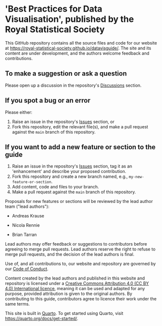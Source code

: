 # 'Best Practices for Data Visualisation', published by the Royal Statistical Society

This GitHub repository contains all the source files and code for our website at <https://royal-statistical-society.github.io/datavisguide/>. The site and its content are under development, and the authors welcome feedback and contributions.

## To make a suggestion or ask a question

Please open up a discussion in the repository's [Discussions](https://github.com/royal-statistical-society/datavisguide/discussions) section.

## If you spot a bug or an error

Please either:

1.  Raise an issue in the repository's [Issues](https://github.com/royal-statistical-society/datavisguide/issues) section, or
2.  Fork this repository, edit the relevant file(s), and make a pull request against the `main` branch of this repository.

## If you want to add a new feature or section to the guide

1.  Raise an issue in the repository's [Issues](https://github.com/royal-statistical-society/datavisguide/issues) section, tag it as an 'enhancement' and describe your proposed contribution.
2.  Fork this repository and create a new branch named, e.g., `my-new-feature-or-section`.
3.  Add content, code and files to your branch.
4.  Make a pull request against the `main` branch of this repository.

Proposals for new features or sections will be reviewed by the lead author team ("lead authors"):

-   Andreas Krause

-   Nicola Rennie

-   Brian Tarran

Lead authors may offer feedback or suggestions to contributors before agreeing to merge pull requests. Lead authors reserve the right to refuse to merge pull requests, and the decision of the lead authors is final.

Use of, and all contributions to, our website and repository are governed by our [Code of Conduct](CODE_OF_CONDUCT.md).

Content created by the lead authors and published in this website and repository is licensed under a [Creative Commons Attribution 4.0 (CC BY 4.0) International licence](http://creativecommons.org/licenses/by/4.0/?ref=chooser-v1), meaning it can be used and adapted for any purpose, provided attribution is given to the original authors. By contributing to this guide, contributors agree to licence their work under the same terms.

This site is built in [Quarto](https://quarto.org/). To get started using Quarto, visit <https://quarto.org/docs/get-started/>.

## 
